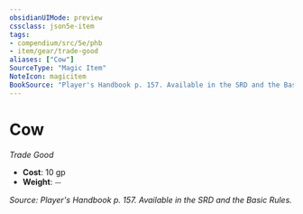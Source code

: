 ```yaml
---
obsidianUIMode: preview
cssclass: json5e-item
tags:
- compendium/src/5e/phb
- item/gear/trade-good
aliases: ["Cow"]
SourceType: "Magic Item"
NoteIcon: magicitem
BookSource: "Player's Handbook p. 157. Available in the SRD and the Basic Rules."
---
```

# Cow
*Trade Good*  

- **Cost**: 10 gp
- **Weight**: ⏤

*Source: Player's Handbook p. 157. Available in the SRD and the Basic Rules.*